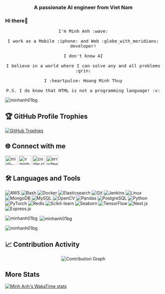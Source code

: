 <h3 align="center">A passionate AI engineer from Viet Nam</h3>

### Hi there👋 

<p align="center">
<!--   <img alt="GIF" src="https://media.giphy.com/media/Cmr1OMJ2FN0B2/giphy.gif" width = 200/> -->
<!--   <br><br> -->
  <samp>
    I'm Minh Anh :wave:
    <br><br>
    I work as a Mobile :iphone: and Web :globe_with_meridians: developer!
    <br><br>
    I don't know AI
    <br><br>
    I believe in a world where I can solve any and all problems :grin:
    <br><br>
    I :heartpulse: Hoang Minh Thuy 
    <br><br>
    P.S. I do know that HTML is not a programming language! :v:
  </samp>
</p>
<p align="center"> 
  
<p align="left"> <img src="https://komarev.com/ghpvc/?username=minhanh01bg&label=Profile%20views&color=0e75b6&style=flat" alt="minhanh01bg" /> </p>

## 🏆 GitHub Profile Trophies

<p>
  <a href="https://github.com/ryo-ma/github-profile-trophy">
    <img 
      src="https://github-profile-trophy.vercel.app/?username=minhanh01bg&theme=flat&column=6&margin-w=10&margin-h=15&rank=-C,-?"
      alt="GitHub Trophies"
    />
  </a>
</p>

## 🌐 Connect with me
<p align="left">
<a href="https://linkedin.com/in/minh-anh-vu-a02868194" target="blank"><img align="center" src="https://raw.githubusercontent.com/rahuldkjain/github-profile-readme-generator/master/src/images/icons/Social/linked-in-alt.svg" alt="minh-anh-vu-a02868194" height="30" width="40" /></a>
<a href="https://kaggle.com/vminhanh" target="blank"><img align="center" src="https://raw.githubusercontent.com/rahuldkjain/github-profile-readme-generator/master/src/images/icons/Social/kaggle.svg" alt="vminhanh" height="30" width="40" /></a>
<a href="https://fb.com/coder.sliverbullet" target="blank"><img align="center" src="https://raw.githubusercontent.com/rahuldkjain/github-profile-readme-generator/master/src/images/icons/Social/facebook.svg" alt="coder.sliverbullet" height="30" width="40" /></a>
<a href="https://codeforces.com/profile/errorfeeling" target="blank"><img align="center" src="https://raw.githubusercontent.com/rahuldkjain/github-profile-readme-generator/master/src/images/icons/Social/codeforces.svg" alt="errorfeeling" height="30" width="40" /></a>
</p>

## 🛠️ Languages and Tools

![AWS](https://img.shields.io/badge/AWS-232F3E?logo=amazonaws&logoColor=white&style=flat-square)
![Bash](https://img.shields.io/badge/Bash-4EAA25?logo=gnubash&logoColor=white&style=flat-square)
![Docker](https://img.shields.io/badge/Docker-2496ED?logo=docker&logoColor=white&style=flat-square)
![Elasticsearch](https://img.shields.io/badge/Elastic-005571?logo=elastic&logoColor=white&style=flat-square)
![Git](https://img.shields.io/badge/Git-F05032?logo=git&logoColor=white&style=flat-square)
![Jenkins](https://img.shields.io/badge/Jenkins-D24939?logo=jenkins&logoColor=white&style=flat-square)
![Linux](https://img.shields.io/badge/Linux-FCC624?logo=linux&logoColor=black&style=flat-square)
![MongoDB](https://img.shields.io/badge/MongoDB-47A248?logo=mongodb&logoColor=white&style=flat-square)
![MySQL](https://img.shields.io/badge/MySQL-4479A1?logo=mysql&logoColor=white&style=flat-square)
![OpenCV](https://img.shields.io/badge/OpenCV-5C3EE8?logo=opencv&logoColor=white&style=flat-square)
![Pandas](https://img.shields.io/badge/Pandas-150458?logo=pandas&logoColor=white&style=flat-square)
![PostgreSQL](https://img.shields.io/badge/PostgreSQL-336791?logo=postgresql&logoColor=white&style=flat-square)
![Python](https://img.shields.io/badge/Python-3776AB?logo=python&logoColor=white&style=flat-square)
![PyTorch](https://img.shields.io/badge/PyTorch-EE4C2C?logo=pytorch&logoColor=white&style=flat-square)
![Redis](https://img.shields.io/badge/Redis-DC382D?logo=redis&logoColor=white&style=flat-square)
![Scikit-learn](https://img.shields.io/badge/Scikit--learn-F7931E?logo=scikitlearn&logoColor=white&style=flat-square)
![Seaborn](https://img.shields.io/badge/Seaborn-3776AB?logo=python&logoColor=white&style=flat-square)
![TensorFlow](https://img.shields.io/badge/TensorFlow-FF6F00?logo=tensorflow&logoColor=white&style=flat-square)
![Next.js](https://img.shields.io/badge/Next.js-000000?logo=nextdotjs&logoColor=white&style=flat-square)
![Express.js](https://img.shields.io/badge/Express.js-303030?logo=express&logoColor=white&style=flat-square)

<p><img align="left" src="https://github-readme-stats.vercel.app/api/top-langs?username=minhanh01bg&show_icons=true&locale=en&layout=compact" alt="minhanh01bg" /></p>

<p>&nbsp;<img align="center" src="https://github-readme-stats.vercel.app/api?username=minhanh01bg&show_icons=true&count_private=true&custom_title=My%20Stats" alt="minhanh01bg" /></p>

<p><img align="center" src="https://github-readme-streak-stats.herokuapp.com/?user=minhanh01bg&" alt="minhanh01bg" /></p>

## 📈 Contribution Activity

<div align="center">
  <img src="https://github-readme-activity-graph.vercel.app/graph?username=minhanh01bg&bg_color=ffffff&color=000000&line=000000&point=000000&area=true&area_color=cccccc&area_opacity=0.3&hide_border=true" alt="Contribution Graph" />
</div>

## More Stats

[![Minh Anh's WakaTime stats](https://github-readme-stats.vercel.app/api/wakatime?username=21979770-ad89-4f8f-bbb6-d11eb273bedc)](https://github.com/anuraghazra/github-readme-stats)

<!-- last refresh: 2025-08-11 01:29:38 -->

<!-- last refresh: 2025-08-11 04:35:29 -->

<!-- last refresh: 2025-08-12 04:19:56 -->

<!-- last refresh: 2025-08-13 04:22:19 -->

<!-- last refresh: 2025-08-14 04:21:55 -->

<!-- last refresh: 2025-08-15 04:22:34 -->

<!-- last refresh: 2025-08-16 04:16:12 -->

<!-- last refresh: 2025-08-17 04:25:05 -->

<!-- last refresh: 2025-08-18 04:30:24 -->

<!-- last refresh: 2025-08-19 04:14:17 -->

<!-- last refresh: 2025-08-20 04:14:06 -->

<!-- last refresh: 2025-08-21 04:13:48 -->

<!-- last refresh: 2025-08-22 04:13:00 -->

<!-- last refresh: 2025-08-23 04:12:47 -->

<!-- last refresh: 2025-08-24 04:17:35 -->

<!-- last refresh: 2025-08-25 04:18:09 -->

<!-- last refresh: 2025-08-26 04:14:15 -->

<!-- last refresh: 2025-08-27 04:13:05 -->

<!-- last refresh: 2025-08-28 04:12:59 -->

<!-- last refresh: 2025-08-29 04:13:15 -->

<!-- last refresh: 2025-08-30 04:12:10 -->

<!-- last refresh: 2025-08-31 04:12:18 -->

<!-- last refresh: 2025-09-01 04:21:05 -->

<!-- last refresh: 2025-09-02 04:13:13 -->

<!-- last refresh: 2025-09-03 04:12:50 -->

<!-- last refresh: 2025-09-04 04:12:24 -->

<!-- last refresh: 2025-09-05 04:12:52 -->

<!-- last refresh: 2025-09-06 04:11:42 -->

<!-- last refresh: 2025-09-07 04:12:25 -->

<!-- last refresh: 2025-09-08 04:13:18 -->

<!-- last refresh: 2025-09-09 04:12:49 -->

<!-- last refresh: 2025-09-10 04:12:43 -->

<!-- last refresh: 2025-09-11 04:13:14 -->

<!-- last refresh: 2025-09-12 04:12:31 -->

<!-- last refresh: 2025-09-13 04:11:30 -->

<!-- last refresh: 2025-09-14 04:12:05 -->

<!-- last refresh: 2025-09-15 04:13:27 -->

<!-- last refresh: 2025-09-16 04:12:47 -->

<!-- last refresh: 2025-09-17 04:13:07 -->

<!-- last refresh: 2025-09-18 04:13:03 -->

<!-- last refresh: 2025-09-19 04:12:51 -->

<!-- last refresh: 2025-09-20 04:12:20 -->

<!-- last refresh: 2025-09-21 04:12:30 -->

<!-- last refresh: 2025-09-22 04:13:18 -->

<!-- last refresh: 2025-09-23 04:13:00 -->

<!-- last refresh: 2025-09-24 04:12:54 -->

<!-- last refresh: 2025-09-25 04:12:55 -->

<!-- last refresh: 2025-09-26 04:12:50 -->

<!-- last refresh: 2025-09-27 04:12:42 -->

<!-- last refresh: 2025-09-28 04:12:14 -->

<!-- last refresh: 2025-09-29 04:13:20 -->

<!-- last refresh: 2025-09-30 04:13:08 -->

<!-- last refresh: 2025-10-01 04:13:12 -->

<!-- last refresh: 2025-10-02 04:12:29 -->

<!-- last refresh: 2025-10-03 04:12:24 -->

<!-- last refresh: 2025-10-04 04:12:03 -->

<!-- last refresh: 2025-10-05 04:12:05 -->

<!-- last refresh: 2025-10-06 04:12:49 -->

<!-- last refresh: 2025-10-07 04:12:52 -->

<!-- last refresh: 2025-10-08 04:12:48 -->

<!-- last refresh: 2025-10-09 04:13:11 -->

<!-- last refresh: 2025-10-10 04:12:54 -->

<!-- last refresh: 2025-10-11 04:12:16 -->

<!-- last refresh: 2025-10-12 04:12:25 -->

<!-- last refresh: 2025-10-13 04:13:51 -->

<!-- last refresh: 2025-10-14 04:12:53 -->

<!-- last refresh: 2025-10-15 04:13:05 -->

<!-- last refresh: 2025-10-16 04:12:48 -->
